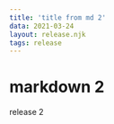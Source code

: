 ```yaml
---
title: 'title from md 2'
data: 2021-03-24
layout: release.njk
tags: release
---
```


# markdown 2

release 2
